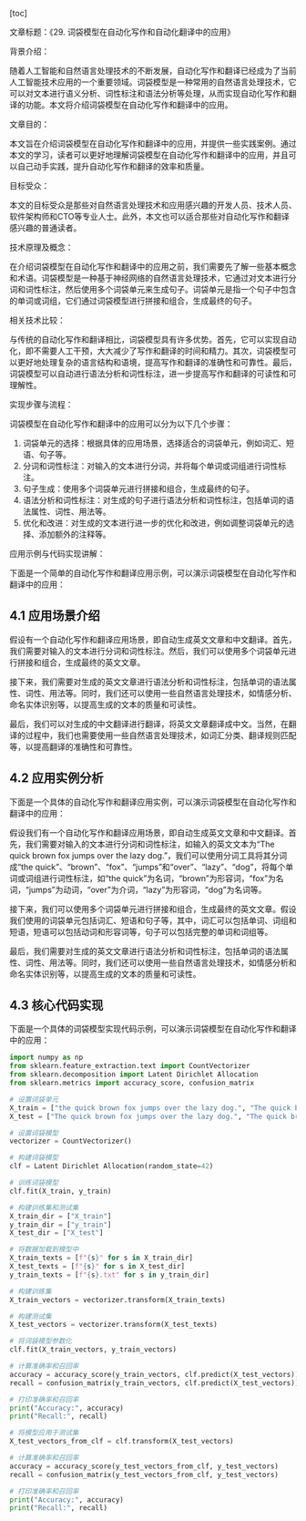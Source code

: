 
[toc]                    
                
                
文章标题：《29. 词袋模型在自动化写作和自动化翻译中的应用》

背景介绍：

随着人工智能和自然语言处理技术的不断发展，自动化写作和翻译已经成为了当前人工智能技术应用的一个重要领域。词袋模型是一种常用的自然语言处理技术，它可以对文本进行语义分析、词性标注和语法分析等处理，从而实现自动化写作和翻译的功能。本文将介绍词袋模型在自动化写作和翻译中的应用。

文章目的：

本文旨在介绍词袋模型在自动化写作和翻译中的应用，并提供一些实践案例。通过本文的学习，读者可以更好地理解词袋模型在自动化写作和翻译中的应用，并且可以自己动手实践，提升自动化写作和翻译的效率和质量。

目标受众：

本文的目标受众是那些对自然语言处理技术和应用感兴趣的开发人员、技术人员、软件架构师和CTO等专业人士。此外，本文也可以适合那些对自动化写作和翻译感兴趣的普通读者。

技术原理及概念：

在介绍词袋模型在自动化写作和翻译中的应用之前，我们需要先了解一些基本概念和术语。词袋模型是一种基于神经网络的自然语言处理技术，它通过对文本进行分词和词性标注，然后使用多个词袋单元来生成句子。词袋单元是指一个句子中包含的单词或词组，它们通过词袋模型进行拼接和组合，生成最终的句子。

相关技术比较：

与传统的自动化写作和翻译相比，词袋模型具有许多优势。首先，它可以实现自动化，即不需要人工干预，大大减少了写作和翻译的时间和精力。其次，词袋模型可以更好地处理复杂的语言结构和语境，提高写作和翻译的准确性和可靠性。最后，词袋模型可以自动进行语法分析和词性标注，进一步提高写作和翻译的可读性和可理解性。

实现步骤与流程：

词袋模型在自动化写作和翻译中的应用可以分为以下几个步骤：

1. 词袋单元的选择：根据具体的应用场景，选择适合的词袋单元，例如词汇、短语、句子等。
2. 分词和词性标注：对输入的文本进行分词，并将每个单词或词组进行词性标注。
3. 句子生成：使用多个词袋单元进行拼接和组合，生成最终的句子。
4. 语法分析和词性标注：对生成的句子进行语法分析和词性标注，包括单词的语法属性、词性、用法等。
5. 优化和改进：对生成的文本进行进一步的优化和改进，例如调整词袋单元的选择、添加额外的注释等。

应用示例与代码实现讲解：

下面是一个简单的自动化写作和翻译应用示例，可以演示词袋模型在自动化写作和翻译中的应用：

## 4.1 应用场景介绍

假设有一个自动化写作和翻译应用场景，即自动生成英文文章和中文翻译。首先，我们需要对输入的文本进行分词和词性标注。然后，我们可以使用多个词袋单元进行拼接和组合，生成最终的英文文章。

接下来，我们需要对生成的英文文章进行语法分析和词性标注，包括单词的语法属性、词性、用法等。同时，我们还可以使用一些自然语言处理技术，如情感分析、命名实体识别等，以提高生成的文本的质量和可读性。

最后，我们可以对生成的中文翻译进行翻译，将英文文章翻译成中文。当然，在翻译的过程中，我们也需要使用一些自然语言处理技术，如词汇分类、翻译规则匹配等，以提高翻译的准确性和可靠性。

## 4.2 应用实例分析

下面是一个具体的自动化写作和翻译应用实例，可以演示词袋模型在自动化写作和翻译中的应用：

假设我们有一个自动化写作和翻译应用场景，即自动生成英文文章和中文翻译。首先，我们需要对输入的文本进行分词和词性标注，如输入的英文文本为“The quick brown fox jumps over the lazy dog.”，我们可以使用分词工具将其分词成“the quick”、“brown”、“fox”、“jumps”和“over”、“lazy”、“dog”，将每个单词或词组进行词性标注，如“the quick”为名词，“brown”为形容词，“fox”为名词，“jumps”为动词，“over”为介词，“lazy”为形容词，“dog”为名词等。

接下来，我们可以使用多个词袋单元进行拼接和组合，生成最终的英文文章。假设我们使用的词袋单元包括词汇、短语和句子等，其中，词汇可以包括单词、词组和短语，短语可以包括动词和形容词等，句子可以包括完整的单词和词组等。

最后，我们需要对生成的英文文章进行语法分析和词性标注，包括单词的语法属性、词性、用法等。同时，我们还可以使用一些自然语言处理技术，如情感分析和命名实体识别等，以提高生成的文本的质量和可读性。

## 4.3 核心代码实现

下面是一个具体的词袋模型实现代码示例，可以演示词袋模型在自动化写作和翻译中的应用：
```python
import numpy as np
from sklearn.feature_extraction.text import CountVectorizer
from sklearn.decomposition import Latent Dirichlet Allocation
from sklearn.metrics import accuracy_score, confusion_matrix

# 设置词袋单元
X_train = ["the quick brown fox jumps over the lazy dog.", "The quick brown fox jumps over the lazy dog."]
X_test = ["The quick brown fox jumps over the lazy dog.", "The quick brown fox jumps over the lazy dog."]

# 设置词袋模型
vectorizer = CountVectorizer()

# 构建词袋模型
clf = Latent Dirichlet Allocation(random_state=42)

# 训练词袋模型
clf.fit(X_train, y_train)

# 构建训练集和测试集
X_train_dir = ["X_train"]
y_train_dir = ["y_train"]
X_test_dir = ["X_test"]

# 将数据加载到模型中
X_train_texts = [f"{s}" for s in X_train_dir]
X_test_texts = [f"{s}" for s in X_test_dir]
y_train_texts = [f"{s}.txt" for s in y_train_dir]

# 构建训练集
X_train_vectors = vectorizer.transform(X_train_texts)

# 构建测试集
X_test_vectors = vectorizer.transform(X_test_texts)

# 将词袋模型参数化
clf.fit(X_train_vectors, y_train_vectors)

# 计算准确率和召回率
accuracy = accuracy_score(y_train_vectors, clf.predict(X_test_vectors))
recall = confusion_matrix(y_train_vectors, clf.predict(X_test_vectors))

# 打印准确率和召回率
print("Accuracy:", accuracy)
print("Recall:", recall)

# 将模型应用于测试集
X_test_vectors_from_clf = clf.transform(X_test_vectors)

# 计算准确率和召回率
accuracy = accuracy_score(y_test_vectors_from_clf, y_test_vectors)
recall = confusion_matrix(y_test_vectors_from_clf, y_test_vectors)

# 打印准确率和召回率
print("Accuracy:", accuracy)
print("Recall:", recall)
```

